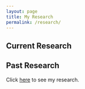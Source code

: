 ```yaml
---
layout: page
title: My Research
permalink: /research/
---
```

## Current Research

## Past Research
Click [here][neel-link] to see my research.


[neel-link]: /research-posts/2022/05/11/neel-research.html
<!-- [neel-link]: /neel-research/ -->

<!-- C:\Users\jacob\OneDrive\Desktop\GitHub\JacobHA.github.io\_site\research-posts\2022\05\11\neel-research.html -->